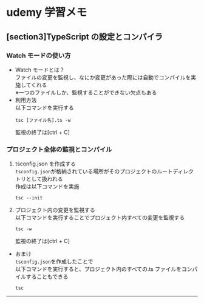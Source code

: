 # udemy 学習メモ

## [section3]TypeScript の設定とコンパイラ

### Watch モードの使い方

- Watch モードとは？  
  ファイルの変更を監視し、なにか変更があった際には自動でコンパイルを実施してくれる  
  ※一つのファイルしか、監視することができない欠点もある
- 利用方法  
  以下コマンドを実行する
  ```
  tsc [ファイル名].ts -w
  ```
  監視の終了は[ctrl + C]

### プロジェクト全体の監視とコンパイル

1. tsconfig.json を作成する  
   `tsconfig.json`が格納されている場所がそのプロジェクトのルートディレクトリとして扱われる  
   作成は以下コマンドを実施


    ```
    tsc --init
    ```

2. プロジェクト内の変更を監視する  
   以下コマンドを実行することでプロジェクト内すべての変更を監視する


    ```
    tsc -w
    ```
    監視の終了は[ctrl + C]

- おまけ  
  `tsconfig.json`を作成したことで  
  以下コマンドを実行すると、プロジェクト内のすべての.ts ファイルをコンパイルすることもできる
  ```
  tsc
  ``` 
---
 
